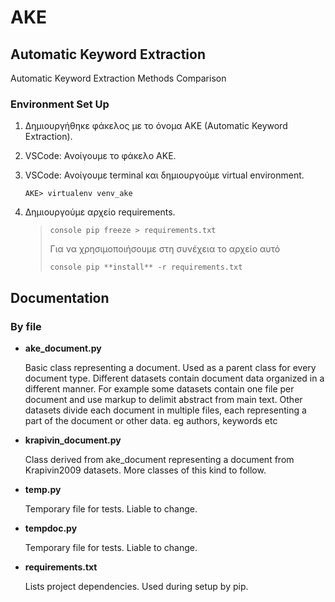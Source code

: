# AKE
## Automatic Keyword Extraction

Automatic Keyword Extraction Methods Comparison

### Environment Set Up

1. Δημιουργήθηκε φάκελος με το όνομα AKE (Automatic Keyword Extraction).

2. VSCode: Ανοίγουμε το φάκελο AKE.

3. VSCode: Ανοίγουμε terminal και δημιουργούμε virtual environment.

   ```console
   AKE> virtualenv venv_ake
   ```

4. Δημιουργούμε αρχείο requirements.

   > ```
   > console pip freeze > requirements.txt
   > ```
   >
   > Για να χρησιμοποιήσουμε στη συνέχεια το αρχείο αυτό
   >
   > ```
   > console pip **install** -r requirements.txt
   > ```
   >
   > 

## Documentation

### By file

* **ake_document.py**

  Basic class representing a document. Used as a parent class for every document type. Different datasets contain document data organized in a different manner. For example some datasets contain one file per document and use markup to delimit abstract from main text. Other datasets divide each document in multiple files, each representing a part of the document or other data. eg authors, keywords etc

* **krapivin_document.py**

  Class derived from ake_document representing a document from Krapivin2009 datasets. More classes of this kind to follow.

* **temp.py**

  Temporary file for tests. Liable to change. 

* **tempdoc.py**

  Temporary file for tests. Liable to change.

* **requirements.txt**

  Lists project dependencies. Used during setup by pip.
